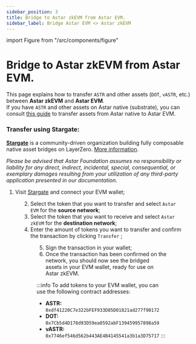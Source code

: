 ```yaml
---
sidebar_position: 3
title: Bridge to Astar zkEVM from Astar EVM.
sidebar_label: Bridge Astar EVM <> Astar zkEVM
---
```


import Figure from "/src/components/figure"

# Bridge to Astar zkEVM from Astar EVM.

This page explains how to transfer `ASTR` and other assets (`DOT`, `vASTR`, etc.) between **Astar zkEVM** and **Astar EVM**.  
If you have `ASTR` and other assets on Astar native (substrate), you can consult [this guide](/docs/use/manage-assets/transfer-tokens#sending-astrsdn-to-astar-evm-from-astar-native-or-any-tokens-in-the-account) to transfer assets from Astar native to Astar EVM.

### Transfer using Stargate:

**[Stargate](https://stargate.finance/transfer)** is a community-driven organization building fully composable native asset bridges on LayerZero. [More information](https://stargateprotocol.gitbook.io/stargate/v/user-docs).

*Please be advised that Astar Foundation assumes no responsibility or liability for any direct, indirect, incidental, special, consequential, or exemplary damages resulting from your utilization of any third-party application presented in our documentation.*

1. Visit [Stargate](https://stargate.finance/transfer) and connect your EVM wallet;

<Figure src={require('/docs/use/zkevm-guides/img/Stargate_1.png').default} width="70%" />

2. Select the token that you want to transfer and select `Astar EVM` for the **source network**;
3. Select the token that you want to receive and select `Astar zkEVM` for the **destination network**;
4. Enter the amount of tokens you want to transfer and confirm the transaction by clicking `Transfer` ;

<Figure src={require('/docs/use/zkevm-guides/img/Stargate_2.png').default} width="70%" />

5. Sign the transaction in your wallet;
6. Once the transaction has been confirmed on the network, you should now see the bridged assets in your EVM wallet, ready for use on Astar zkEVM.

:::info
To add tokens to your EVM wallet, you can use the following contract addresses:
- **ASTR:** `0xdf41220C7e322bFEF933D85D01821ad277f90172`
- **DOT:** `0x7Cb5d4D178d93D59ea0592abF139459957898a59`
- **vASTR:** `0x7746ef546d562b443AE4B4145541a3b1a3D75717`
:::